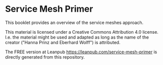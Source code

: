 # Service Mesh Primer

This booklet provides an overview of the service meshes approach. 

This material is licensed under a Creative Commons Attribution 4.0
license. I.e. the material might be used and adapted as long as the
name of the creator ("Hanna Prinz and Eberhard Wolff") is attributed.

The FREE version at
Leanpub <https://leanpub.com/service-mesh-primer> is directly
generated from this repository.
